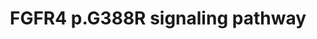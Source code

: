 ---
annotations:
- id: CL:0000815
  parent: native cell
  type: Cell Type Ontology
  value: regulatory T cell
- id: PW:0000328
  parent: signaling pathway
  type: Pathway Ontology
  value: fibroblast growth factor signaling pathway
- id: CL:0001050
  parent: native cell
  type: Cell Type Ontology
  value: effector CD8-positive, alpha-beta T cell
- id: PW:0000605
  parent: disease pathway
  type: Pathway Ontology
  value: cancer pathway
authors:
- Ulaganathan
- Egonw
- Khanspers
citedin: ''
communities: []
description: A germline variant, rs351855-G/A, in FGFR (c.1162G>A, p.Gly388Arg), activates
  the proximal STAT3 signaling pathway. This germline receptor variant, FGFR p.Gly388Arg,
  recruits STAT3 to inner cell membranes, resulting in increased levels of STAT3 tyrosine
  phosphorylation. This heritable variant-specific signaling pathway enhances both
  tumor-intrinsic proliferation and tumor-extrinsic immune evasion within the tumor
  microenvironment.  The tumor-intrinsic molecular function is driven by elevated
  levels of tyrosine-phosphorylated STAT3 in tumor cells, promoting cell division
  and enhancing proliferation. Meanwhile, the tumor-extrinsic molecular function is
  influenced by increased levels of tyrosine-phosphorylated STAT3 in regulatory T
  cells and CD8 T cells. This activates the STAT3 signaling pathway predominantly
  in Tregs and alters the Treg/CD8 T cell ratio in lymphoid organs, thereby limiting
  immune surveillance within the tumor microenvironment.
last-edited: 2024-01-29
ndex: null
organisms:
- Homo sapiens
redirect_from:
- /index.php/Pathway:WP5428
- /instance/WP5428
- /instance/WP5428_r128235
revision: r128235
schema-jsonld:
- '@context': https://schema.org/
  '@id': https://wikipathways.github.io/pathways/WP5428.html
  '@type': Dataset
  creator:
    '@type': Organization
    name: WikiPathways
  description: A germline variant, rs351855-G/A, in FGFR (c.1162G>A, p.Gly388Arg),
    activates the proximal STAT3 signaling pathway. This germline receptor variant,
    FGFR p.Gly388Arg, recruits STAT3 to inner cell membranes, resulting in increased
    levels of STAT3 tyrosine phosphorylation. This heritable variant-specific signaling
    pathway enhances both tumor-intrinsic proliferation and tumor-extrinsic immune
    evasion within the tumor microenvironment.  The tumor-intrinsic molecular function
    is driven by elevated levels of tyrosine-phosphorylated STAT3 in tumor cells,
    promoting cell division and enhancing proliferation. Meanwhile, the tumor-extrinsic
    molecular function is influenced by increased levels of tyrosine-phosphorylated
    STAT3 in regulatory T cells and CD8 T cells. This activates the STAT3 signaling
    pathway predominantly in Tregs and alters the Treg/CD8 T cell ratio in lymphoid
    organs, thereby limiting immune surveillance within the tumor microenvironment.
  keywords:
  - CD334
  - IL10
  - STAT3
  license: CC0
  name: FGFR4 p.G388R signaling pathway
seo: CreativeWork
title: FGFR4 p.G388R signaling pathway
wpid: WP5428
---